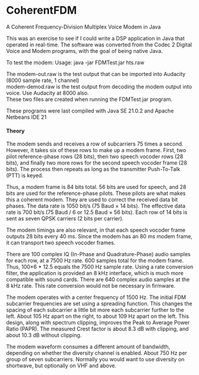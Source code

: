 # CoherentFDM
A Coherent Frequency-Division Multiplex Voice Modem in Java

This was an exercise to see if I could write a DSP application in Java that operated in real-time.
The software was converted from the Codec 2 Digital Voice and Modem programs, with the goal of being native Java.

To test the modem:
Usage: java -jar FDMTest.jar hts.raw

The modem-out.raw is the test output that can be imported into Audacity (8000 sample rate, 1 channel)   
modem-demod.raw is the test output from decoding the modem output into voice. Use Audacity at 8000 also.   
These two files are created when running the FDMTest.jar program.

These programs were last compiled with Java SE 21.0.2 and Apache Netbeans IDE 21
#### Theory
The modem sends and receives a row of subcarriers 75 times a second. However, it takes six of these rows to make up a modem frame. First, two pilot reference-phase rows (28 bits), then two speech vocoder rows (28 bits), and finally two more rows for the second speech vocoder frame (28 bits). The process then repeats as long as the transmitter Push-To-Talk (PTT) is keyed.

Thus, a modem frame is 84 bits total. 56 bits are used for speech, and 28 bits are used for the reference-phase pilots. These pilots are what makes this a coherent modem. They are used to correct the received data bit phases. The data rate is 1050 bit/s (75 Baud × 14 bits). The effective data rate is 700 bit/s (75 Baud / 6 or 12.5 Baud × 56 bits). Each row of 14 bits is sent as seven QPSK carriers (2 bits per carrier).

The modem timings are also relevant, in that each speech vocoder frame outputs 28 bits every 40 ms. Since the modem has an 80 ms modem frame, it can transport two speech vocoder frames.

There are 100 complex IQ (In-Phase and Quadrature-Phase) audio samples for each row, at a 7500 Hz rate. 600 samples total for the modem frame. Thus, 100×6 * 12.5 equals the 7500 Hz sample rate. Using a rate conversion filter, the application is provided an 8 kHz interface, which is much more compatible with sound cards. There are 640 complex audio samples at the 8 kHz rate. This rate conversion would not be necessary in firmware.

The modem operates with a center frequency of 1500 Hz. The initial FDM subcarrier frequencies are set using a spreading function. This changes the spacing of each subcarrier a little bit more each subcarrier further to the left. About 105 Hz apart on the right, to about 109 Hz apart on the left. This design, along with spectrum clipping, improves the Peak to Average Power Ratio (PAPR). The measured Crest factor is about 8.3 dB with clipping, and about 10.3 dB without clipping.

The modem waveform consumes a different amount of bandwidth, depending on whether the diversity channel is enabled. About 750 Hz per group of seven subcarriers. Normally you would want to use diversity on shortwave, but optionally on VHF and above.
